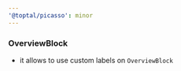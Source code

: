 ```yaml
---
'@toptal/picasso': minor
---
```


### OverviewBlock

- it allows to use custom labels on `OverviewBlock`
